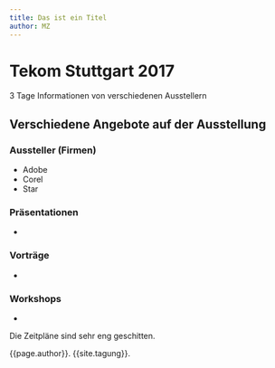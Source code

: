 ```yaml
---
title: Das ist ein Titel
author: MZ
---
```


# Tekom Stuttgart 2017
3 Tage Informationen von verschiedenen Ausstellern
## Verschiedene Angebote auf der Ausstellung
### Aussteller (Firmen) 
  + Adobe
  + Corel
  + Star
### Präsentationen
  + 
### Vorträge
  + 
### Workshops
  + 
Die Zeitpläne sind sehr eng geschitten.

{{page.author}}.
{{site.tagung}}.

